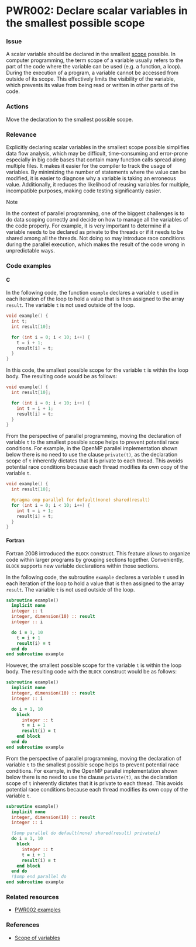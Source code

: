 # PWR002: Declare scalar variables in the smallest possible scope

### Issue

A scalar variable should be declared in the smallest
[scope](../../Glossary/Variable-scope.md) possible. In computer programming, the term
scope of a variable usually refers to the part of the code where the variable
can be used (e.g. a function, a loop). During the execution of a program, a
variable cannot be accessed from outside of its scope. This effectively limits
the visibility of the variable, which prevents its value from being read or
written in other parts of the code.

### Actions

Move the declaration to the smallest possible scope.

### Relevance

Explicitly declaring scalar variables in the smallest scope possible simplifies
data flow analysis, which may be difficult, time-consuming and error-prone
especially in big code bases that contain many function calls spread along
multiple files. It makes it easier for the compiler to track the usage of
variables. By minimizing the number of statements where the value can be
modified, it is easier to diagnose why a variable is taking an erroneous value.
Additionally, it reduces the likelihood of reusing variables for multiple,
incompatible purposes, making code testing significantly easier.

> [!NOTE]
> In the context of parallel programming, one of the biggest challenges is to do
> data scoping correctly and decide on how to manage all the variables of the
> code properly. For example, it is very important to determine if a variable
> needs to be declared as private to the threads or if it needs to be shared
> among all the threads. Not doing so may introduce race conditions during the
> parallel execution, which makes the result of the code wrong in unpredictable
> ways.

### Code examples

#### C

In the following code, the function `example` declares a variable `t` used in
each iteration of the loop to hold a value that is then assigned to the array
`result`. The variable `t` is not used outside of the loop.

```c
void example() {
  int t;
  int result[10];

  for (int i = 0; i < 10; i++) {
    t = i + 1;
    result[i] = t;
  }
}

```

In this code, the smallest possible scope for the variable `t` is within the
loop body. The resulting code would be as follows:

```c
void example() {
  int result[10];

  for (int i = 0; i < 10; i++) {
    int t = i + 1;
    result[i] = t;
  }
}
```

From the perspective of parallel programming, moving the declaration of variable
`t` to the smallest possible scope helps to prevent potential race conditions.
For example, in the OpenMP parallel implementation shown below there is no need
to use the clause `private(t)`, as the declaration scope of `t` inherently
dictates that it is private to each thread. This avoids potential race
conditions because each thread modifies its own copy of the variable `t`.

```c
void example() {
  int result[10];

  #pragma omp parallel for default(none) shared(result)
  for (int i = 0; i < 10; i++) {
    int t = i + 1;
    result[i] = t;
  }
}
```

#### Fortran

Fortran 2008 introduced the `BLOCK` construct. This feature allows to organize
code within larger programs by grouping sections together. Conveniently,
`BLOCK` supports new variable declarations within those sections.

In the following code, the subroutine `example` declares a variable `t` used in
each iteration of the loop to hold a value that is then assigned to the array
`result`. The variable `t` is not used outside of the loop.

```f90
subroutine example()
  implicit none
  integer :: t
  integer, dimension(10) :: result
  integer :: i

  do i = 1, 10
    t = i + 1
    result(i) = t
  end do
end subroutine example
```

However, the smallest possible scope for the variable `t` is within the loop
body. The resulting code with the `BLOCK` construct would be as follows:

```f90
subroutine example()
  implicit none
  integer, dimension(10) :: result
  integer :: i

  do i = 1, 10
    block
      integer :: t
      t = i + 1
      result(i) = t
    end block
  end do
end subroutine example
```

From the perspective of parallel programming, moving the declaration of
variable `t` to the smallest possible scope helps to prevent potential race
conditions. For example, in the OpenMP parallel implementation shown below
there is no need to use the clause `private(t)`, as the declaration scope of
`t` inherently dictates that it is private to each thread. This avoids
potential race conditions because each thread modifies its own copy of the
variable `t`.

```f90
subroutine example()
  implicit none
  integer, dimension(10) :: result
  integer :: i

  !$omp parallel do default(none) shared(result) private(i)
  do i = 1, 10
    block
      integer :: t
      t = i + 1
      result(i) = t
    end block
  end do
  !$omp end parallel do
end subroutine example
```

### Related resources

* [PWR002 examples](https://github.com/codee-com/open-catalog/tree/main/Checks/PWR002/)

### References

* [Scope of variables](https://users.cs.cf.ac.uk/Dave.Marshall/PERL/node52.html)
